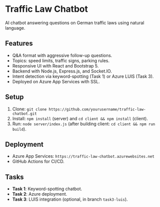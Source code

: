 # Traffic Law Chatbot 

AI chatbot answering questions on German traffic laws using natural language.

## Features
- Q&A format with aggressive follow-up questions.
- Topics: speed limits, traffic signs, parking rules.
- Responsive UI with React and Bootstrap 5.
- Backend with Node.js, Express.js, and Socket.IO.
- Intent detection via keyword-spotting (Task 1) or Azure LUIS (Task 3).
- Deployed on Azure App Services with SSL.

## Setup
1. Clone: `git clone https://github.com/yourusername/traffic-law-chatbot.git`
2. Install: `npm install` (server) and `cd client && npm install` (client).
3. Run: `node server/index.js` (after building client: `cd client && npm run build`).

## Deployment
- Azure App Services: `https://traffic-law-chatbot.azurewebsites.net`
- GitHub Actions for CI/CD.

## Tasks
- **Task 1**: Keyword-spotting chatbot.
- **Task 2**: Azure deployment.
- **Task 3**: LUIS integration (optional, in branch `task3-luis`).
